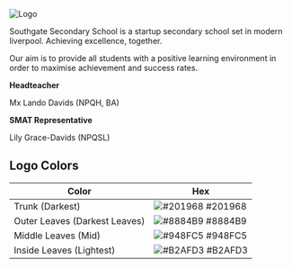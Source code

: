 
![Logo](https://media.discordapp.net/attachments/1153120372389072916/1168255292367192204/southgate_nobg_b.png?ex=65511986&is=653ea486&hm=de701bdc01efe2e1bccc92b001cf5199e9e6ee81810fded8a5531e2e04b1b0d1&=)


Southgate Secondary School is a startup secondary school set in modern liverpool. Achieving excellence, together.

Our aim is to provide all students with a positive learning environment in order to maximise achievement and success rates.

**Headteacher**

Mx Lando Davids (NPQH, BA)

**SMAT Representative**

Lily Grace-Davids (NPQSL)
## Logo Colors

| Color             | Hex                                                                |
| ----------------- | ------------------------------------------------------------------ |
| Trunk (Darkest) | ![#201968](https://via.placeholder.com/10/201968?text=+) #201968 |
| Outer Leaves (Darkest Leaves) | ![#8884B9](https://via.placeholder.com/10/8884B9?text=+) #8884B9 |
| Middle Leaves (Mid) | ![#948FC5](https://via.placeholder.com/10/948FC5?text=+) #948FC5 |
| Inside Leaves (Lightest) | ![#B2AFD3](https://via.placeholder.com/10/B2AFD3?text=+) #B2AFD3 |
